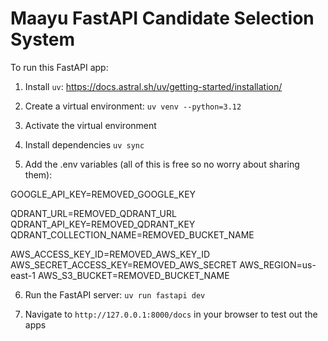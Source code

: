 # Maayu FastAPI Candidate Selection System

To run this FastAPI app:

1. Install `uv`:
https://docs.astral.sh/uv/getting-started/installation/

2. Create a virtual environment:
`uv venv --python=3.12`

3. Activate the virtual environment

4. Install dependencies
`uv sync`

5. Add the .env variables (all of this is free so no worry about sharing them):

GOOGLE_API_KEY=REMOVED_GOOGLE_KEY

QDRANT_URL=REMOVED_QDRANT_URL
QDRANT_API_KEY=REMOVED_QDRANT_KEY
QDRANT_COLLECTION_NAME=REMOVED_BUCKET_NAME

AWS_ACCESS_KEY_ID=REMOVED_AWS_KEY_ID
AWS_SECRET_ACCESS_KEY=REMOVED_AWS_SECRET
AWS_REGION=us-east-1
AWS_S3_BUCKET=REMOVED_BUCKET_NAME


6. Run the FastAPI server:
`uv run fastapi dev`

7. Navigate to `http://127.0.0.1:8000/docs` in your browser to test out the apps